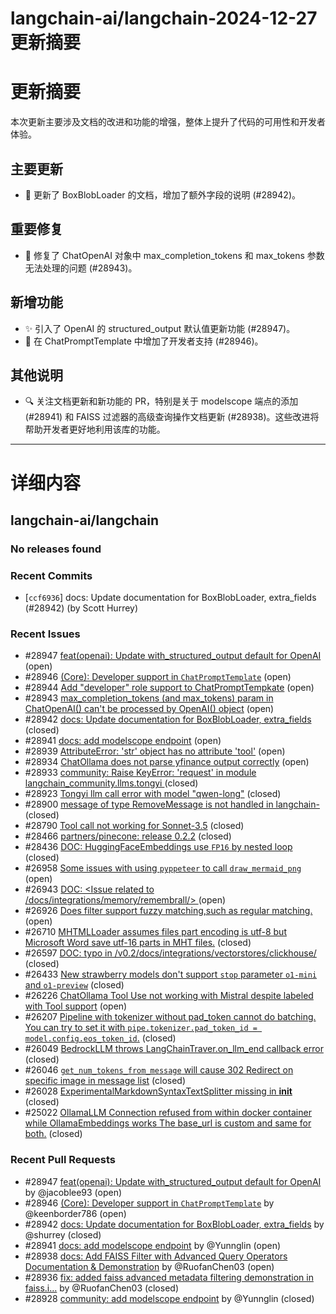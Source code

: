# langchain-ai/langchain-2024-12-27 更新摘要

# 更新摘要
本次更新主要涉及文档的改进和功能的增强，整体上提升了代码的可用性和开发者体验。

## 主要更新
- 📖 更新了 BoxBlobLoader 的文档，增加了额外字段的说明 (#28942)。

## 重要修复
- 🔧 修复了 ChatOpenAI 对象中 max_completion_tokens 和 max_tokens 参数无法处理的问题 (#28943)。

## 新增功能
- ✨ 引入了 OpenAI 的 structured_output 默认值更新功能 (#28947)。
- 👥 在 ChatPromptTemplate 中增加了开发者支持 (#28946)。

## 其他说明
- 🔍 关注文档更新和新功能的 PR，特别是关于 modelscope 端点的添加 (#28941) 和 FAISS 过滤器的高级查询操作文档更新 (#28938)。这些改进将帮助开发者更好地利用该库的功能。

---

# 详细内容


## langchain-ai/langchain

### No releases found

### Recent Commits
- [`ccf6936`] docs: Update documentation for BoxBlobLoader, extra_fields (#28942) (by Scott Hurrey)

### Recent Issues
- #28947 [feat(openai): Update with_structured_output default for OpenAI](https://github.com/langchain-ai/langchain/pull/28947) (open)
- #28946 [(Core): Developer support in `ChatPromptTemplate`](https://github.com/langchain-ai/langchain/pull/28946) (open)
- #28944 [Add "developer" role support to ChatPromptTempkate](https://github.com/langchain-ai/langchain/issues/28944) (open)
- #28943 [max_completion_tokens (and max_tokens) param in ChatOpenAI() can't be processed by OpenAI() object](https://github.com/langchain-ai/langchain/issues/28943) (open)
- #28942 [docs: Update documentation for BoxBlobLoader, extra_fields](https://github.com/langchain-ai/langchain/pull/28942) (closed)
- #28941 [docs: add modelscope endpoint](https://github.com/langchain-ai/langchain/pull/28941) (open)
- #28939 [AttributeError: 'str' object has no attribute 'tool'](https://github.com/langchain-ai/langchain/issues/28939) (open)
- #28934 [ChatOllama does not parse yfinance output correctly](https://github.com/langchain-ai/langchain/issues/28934) (open)
- #28933 [community: Raise KeyError: 'request' in module langchain_community.llms.tongyi ](https://github.com/langchain-ai/langchain/issues/28933) (closed)
- #28923 [Tongyi llm call error with model "qwen-long"](https://github.com/langchain-ai/langchain/issues/28923) (closed)
- #28900 [message of type RemoveMessage is not handled in langchain-](https://github.com/langchain-ai/langchain/issues/28900) (closed)
- #28790 [Tool call not working for Sonnet-3.5](https://github.com/langchain-ai/langchain/issues/28790) (closed)
- #28466 [partners/pinecone: release 0.2.2](https://github.com/langchain-ai/langchain/pull/28466) (closed)
- #28436 [DOC: HuggingFaceEmbeddings use `FP16` by nested loop](https://github.com/langchain-ai/langchain/issues/28436) (closed)
- #26958 [Some issues with using `pyppeteer` to call `draw_mermaid_png`](https://github.com/langchain-ai/langchain/issues/26958) (open)
- #26943 [DOC: <Issue related to /docs/integrations/memory/remembrall/> ](https://github.com/langchain-ai/langchain/issues/26943) (open)
- #26926 [Does filter support fuzzy matching,such as regular matching.](https://github.com/langchain-ai/langchain/issues/26926) (open)
- #26710 [MHTMLLoader assumes files part encoding is utf-8 but Microsoft Word save  utf-16 parts in MHT files.](https://github.com/langchain-ai/langchain/issues/26710) (closed)
- #26597 [DOC: typo in /v0.2/docs/integrations/vectorstores/clickhouse/](https://github.com/langchain-ai/langchain/issues/26597) (closed)
- #26433 [New strawberry models don't support `stop` parameter `o1-mini` and `o1-preview`](https://github.com/langchain-ai/langchain/issues/26433) (closed)
- #26226 [ChatOllama Tool Use not working with Mistral despite labeled with Tool support](https://github.com/langchain-ai/langchain/issues/26226) (open)
- #26207 [Pipeline with tokenizer without pad_token cannot do batching. You can try to set it with `pipe.tokenizer.pad_token_id = model.config.eos_token_id`.](https://github.com/langchain-ai/langchain/issues/26207) (closed)
- #26049 [BedrockLLM throws LangChainTraver.on_llm_end callback error](https://github.com/langchain-ai/langchain/issues/26049) (closed)
- #26046 [`get_num_tokens_from_message` will cause 302 Redirect on specific image in message list](https://github.com/langchain-ai/langchain/issues/26046) (closed)
- #26028 [ExperimentalMarkdownSyntaxTextSplitter missing in __init__](https://github.com/langchain-ai/langchain/issues/26028) (closed)
- #25022 [OllamaLLM Connection refused from within docker container while OllamaEmbeddings works The base_url is custom and same for both.](https://github.com/langchain-ai/langchain/issues/25022) (closed)

### Recent Pull Requests
- #28947 [feat(openai): Update with_structured_output default for OpenAI](https://github.com/langchain-ai/langchain/pull/28947) by @jacoblee93 (open)
- #28946 [(Core): Developer support in `ChatPromptTemplate`](https://github.com/langchain-ai/langchain/pull/28946) by @keenborder786 (open)
- #28942 [docs: Update documentation for BoxBlobLoader, extra_fields](https://github.com/langchain-ai/langchain/pull/28942) by @shurrey (closed)
- #28941 [docs: add modelscope endpoint](https://github.com/langchain-ai/langchain/pull/28941) by @Yunnglin (open)
- #28938 [docs: Add FAISS Filter with Advanced Query Operators Documentation & Demonstration](https://github.com/langchain-ai/langchain/pull/28938) by @RuofanChen03 (open)
- #28936 [fix: added faiss advanced metadata filtering demonstration in faiss.i…](https://github.com/langchain-ai/langchain/pull/28936) by @RuofanChen03 (closed)
- #28928 [community: add modelscope endpoint](https://github.com/langchain-ai/langchain/pull/28928) by @Yunnglin (closed)

